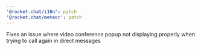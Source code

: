 ```yaml
---
'@rocket.chat/i18n': patch
'@rocket.chat/meteor': patch
---
```


Fixes an issue where video conference popup not displaying properly when trying to call again in direct messages
